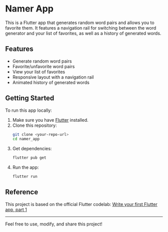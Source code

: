 # Namer App

This is a Flutter app that generates random word pairs and allows you to favorite them. It features a navigation rail for switching between the word generator and your list of favorites, as well as a history of generated words.

## Features
- Generate random word pairs
- Favorite/unfavorite word pairs
- View your list of favorites
- Responsive layout with a navigation rail
- Animated history of generated words

## Getting Started

To run this app locally:

1. Make sure you have [Flutter](https://flutter.dev/docs/get-started/install) installed.
2. Clone this repository:
   ```sh
   git clone <your-repo-url>
   cd namer_app
   ```
3. Get dependencies:
   ```sh
   flutter pub get
   ```
4. Run the app:
   ```sh
   flutter run
   ```

## Reference
This project is based on the official Flutter codelab:
[Write your first Flutter app, part 1](https://codelabs.developers.google.com/codelabs/flutter-codelab-first#8)

---

Feel free to use, modify, and share this project!
